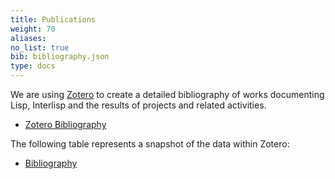 ```yaml
---
title: Publications
weight: 70
aliases:
no_list: true
bib: bibliography.json
type: docs
---
```

We are using [Zotero](https://www.zotero.org/) to create a detailed bibliography of works documenting Lisp, Interlisp and the results of projects and related activities.

* [Zotero Bibliography](zotero)

The following table represents a snapshot of the data within Zotero:

* [Bibliography](table)
